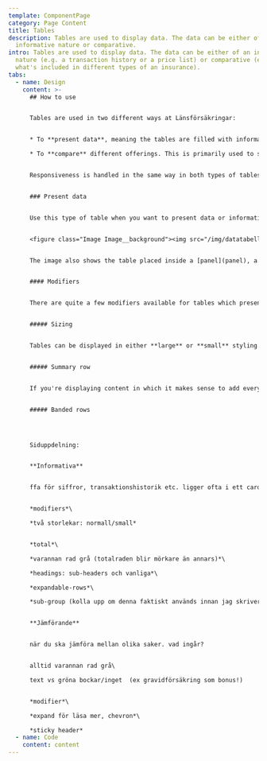 ```yaml
---
template: ComponentPage
category: Page Content
title: Tables
description: Tables are used to display data. The data can be either of an
  informative nature or comparative.
intro: Tables are used to display data. The data can be either of an informative
  nature (e.g. a transaction history or a price list) or comparative (e.g.
  what's included in different types of an insurance).
tabs:
  - name: Design
    content: >-
      ## How to use


      Tables are used in two different ways at Länsförsäkringar:


      * To **present data**, meaning the tables are filled with information of different kinds such as your transaction history or [current fund value](https://www.lansforsakringar.se/privat/bank/spara/fondkurser/?shortcut=1).

      * To **compare** different offerings. This is primarily used to showcase the difference between different versions of a type of insurance, like in [this example](https://www.lansforsakringar.se/privat/forsakring/personforsakring/olycksfall-sjukforsakring/).


      Responsiveness is handled in the same way in both types of tables; at first the spacing is reduced but at certain breakpoints columns are hidden. This means that you as a designer need to prioritise the columns and let your developer know the prioritisation.


      ### Present data


      Use this type of table when you want to present data or information. In most cases you will find that you want to mix text in one or two columns with numbers in the other columns. The image below shows an example of this:


      <figure class="Image Image__background"><img src="/img/datatabell.png" srcset="/img/datatabell.png 2x" alt="Table with a mixture of text and numbers placed within a panel"><figcaption><div class="Image__caption"></div></figcaption></figure>


      The image also shows the table placed inside a [panel](panel), a very common pattern - especially in Mina Sidor.


      #### Modifiers


      There are quite a few modifiers available for tables which present data. They can all be used in conjunction which each other if you wish to.


      ##### Sizing


      Tables can be displayed in either **large** or **small** styling. The difference between them is the amount of padding used, meaning that the larger styling is a good suit for tables with less content (only spanning a few rows) and the smaller for tables with much content. From a code perspective the large table is the default, meaning a table will be displayed as large unless you specify it to be small. Type sizes are the same for both stylings.


      ##### Summary row


      If you're displaying content in which it makes sense to add everything up (like a list of your accounts) you can add a summary row at the bottom of your table. The summary row has a grey background colour with bold text. The label is left-aligned and the summarised value is right-aligned. This means that you should place the amounts you want to add in the rightmost column to align individual values and the summarised value. 


      ##### Banded rows




      Siduppdelning:


      **Informativa**


      ffa för siffror, transaktionshistorik etc. ligger ofta i ett card i mis


      *modifiers*\

      *två storlekar: normall/small*


      *total*\

      *varannan rad grå (totalraden blir mörkare än annars)*\

      *headings: sub-headers och vanliga*\

      *expandable-rows*\

      *sub-group (kolla upp om denna faktiskt används innan jag skriver!)*


      **Jämförande**


      när du ska jämföra mellan olika saker. vad ingår?


      alltid varannan rad grå\

      text vs gröna bockar/inget  (ex gravidförsäkring som bonus!)


      *modifier*\

      *expand för läsa mer, chevron*\

      *sticky header*
  - name: Code
    content: content
---
```

